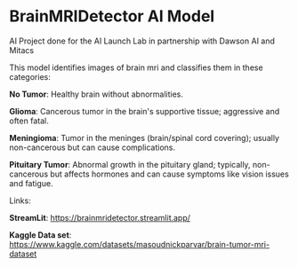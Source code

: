 # BrainMRIDetector AI Model

AI Project done for the AI Launch Lab in partnership with Dawson AI and Mitacs

This model identifies images of brain mri and classifies them in these categories: 

**No Tumor**: Healthy brain without abnormalities.​

**Glioma**: Cancerous tumor in the brain's supportive tissue; aggressive and often fatal.​

**Meningioma**: Tumor in the meninges (brain/spinal cord covering); usually non-cancerous but can cause complications.​

**Pituitary Tumor**: Abnormal growth in the pituitary gland; typically, non-cancerous but affects hormones and can cause symptoms like vision issues and fatigue.​

​Links:

**StreamLit**: https://brainmridetector.streamlit.app/​

**Kaggle Data set**: https://www.kaggle.com/datasets/masoudnickparvar/brain-tumor-mri-dataset
